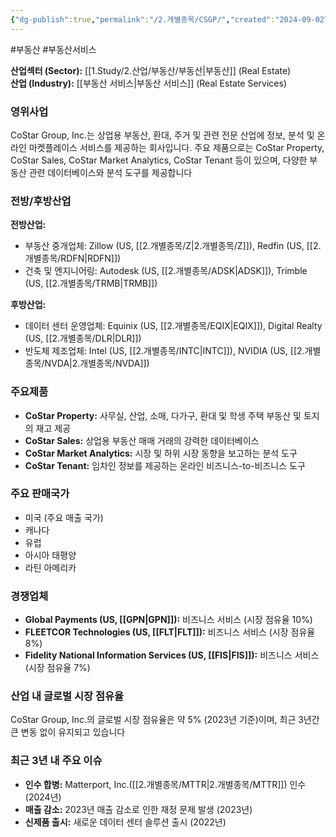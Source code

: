 ```yaml
---
{"dg-publish":true,"permalink":"/2.개별종목/CSGP/","created":"2024-09-02T16:17:00.892+09:00","updated":"2025-06-03T20:05:58.529+09:00"}
---
```


#부동산 #부동산서비스 


**산업섹터 (Sector):** [[1.Study/2.산업/부동산/부동산\|부동산]] (Real Estate)  
**산업 (Industry):** [[부동산 서비스\|부동산 서비스]] (Real Estate Services)

### 영위사업

CoStar Group, Inc.는 상업용 부동산, 환대, 주거 및 관련 전문 산업에 정보, 분석 및 온라인 마켓플레이스 서비스를 제공하는 회사입니다. 주요 제품으로는 CoStar Property, CoStar Sales, CoStar Market Analytics, CoStar Tenant 등이 있으며, 다양한 부동산 관련 데이터베이스와 분석 도구를 제공합니다

### 전방/후방산업

**전방산업:**

- 부동산 중개업체: Zillow (US, [[2.개별종목/Z\|2.개별종목/Z]]), Redfin (US, [[2.개별종목/RDFN\|RDFN]])
- 건축 및 엔지니어링: Autodesk (US, [[2.개별종목/ADSK\|ADSK]]), Trimble (US, [[2.개별종목/TRMB\|TRMB]])

**후방산업:**

- 데이터 센터 운영업체: Equinix (US, [[2.개별종목/EQIX\|EQIX]]), Digital Realty (US, [[2.개별종목/DLR\|DLR]])
- 반도체 제조업체: Intel (US, [[2.개별종목/INTC\|INTC]]), NVIDIA (US, [[2.개별종목/NVDA\|2.개별종목/NVDA]])

### 주요제품

- **CoStar Property:** 사무실, 산업, 소매, 다가구, 환대 및 학생 주택 부동산 및 토지의 재고 제공
- **CoStar Sales:** 상업용 부동산 매매 거래의 강력한 데이터베이스
- **CoStar Market Analytics:** 시장 및 하위 시장 동향을 보고하는 분석 도구
- **CoStar Tenant:** 임차인 정보를 제공하는 온라인 비즈니스-to-비즈니스 도구

### 주요 판매국가

- 미국 (주요 매출 국가)
- 캐나다
- 유럽
- 아시아 태평양
- 라틴 아메리카

### 경쟁업체

- **Global Payments (US, [[GPN\|GPN]]):** 비즈니스 서비스 (시장 점유율 10%)
- **FLEETCOR Technologies (US, [[FLT\|FLT]]):** 비즈니스 서비스 (시장 점유율 8%)
- **Fidelity National Information Services (US, [[FIS\|FIS]]):** 비즈니스 서비스 (시장 점유율 7%)

### 산업 내 글로벌 시장 점유율

CoStar Group, Inc.의 글로벌 시장 점유율은 약 5% (2023년 기준)이며, 최근 3년간 큰 변동 없이 유지되고 있습니다
### 최근 3년 내 주요 이슈

- **인수 합병:** Matterport, Inc.([[2.개별종목/MTTR\|2.개별종목/MTTR]]) 인수 (2024년)
- **매출 감소:** 2023년 매출 감소로 인한 재정 문제 발생 (2023년)
- **신제품 출시:** 새로운 데이터 센터 솔루션 출시 (2022년)
